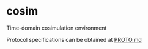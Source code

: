 cosim
==========

Time-domain cosimulation environment

Protocol specifications can be obtained at [PROTO.md](PROTO.md)
